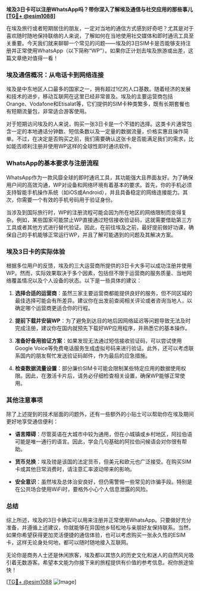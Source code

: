 **埃及3日卡可以注册WhatsApp吗？带你深入了解埃及通信与社交应用的那些事儿[[TG💪+ @esim1088](https://t.me/s/esim1088)]**

在埃及旅行或者短期居住的朋友，一定对当地的通信方式感到好奇吧？尤其是对于喜欢随时随地保持联络的人来说，了解如何在当地使用社交媒体和即时通讯工具至关重要。今天我们就来聊聊一个常见的问题——埃及的3日SIM卡是否能够支持注册并正常使用WhatsApp（以下简称“WP”）。如果你正计划去埃及旅游或出差，这篇文章绝对值得一看！

### 埃及通信概况：从电话卡到网络连接

埃及是中东地区人口最多的国家之一，拥有超过1亿的人口基数。随着经济的发展和技术的进步，移动互联网在这里已经非常普及。埃及的主要运营商包括Orange、Vodafone和Etisalat等，它们提供的SIM卡种类繁多，既有长期套餐也有短期流量包，非常适合游客使用。

对于短期访问埃及的人来说，购买一张3日卡是一个不错的选择。这类卡片通常包含一定的本地通话分钟数、短信条数以及一定量的数据流量，价格实惠且操作简单。不过，在决定是否购买之前，我们需要确认这张卡是否能满足我们的需求，比如能否顺利注册并使用WP这样的全球性即时通讯软件。

### WhatsApp的基本要求与注册流程

WhatsApp作为一款风靡全球的即时通讯工具，其功能强大且界面友好。为了确保用户间的高效沟通，WP对设备和网络环境有着基本的要求。首先，你的手机必须支持智能手机操作系统（如iOS或Android），并且具备稳定的网络连接能力。其次，你需要一个有效的手机号码用于验证身份。

当涉及到国际旅行时，WP的注册流程可能会因为所在地区的网络限制而变得复杂。例如，某些国家可能禁止WP直接通过短信接收验证码，这就需要借助第三方工具或者其他方式进行替代验证。因此，在前往埃及之前，最好提前做好功课，确保自己的手机能够正常运行WP，并且了解可能遇到的问题及其解决方案。

### 埃及3日卡的实际体验

根据多位用户的反馈，埃及的三大运营商所提供的3日卡大多可以成功注册并使用WP。然而，实际效果取决于多个因素，包括但不限于运营商的服务质量、当地网络覆盖情况以及个人设备的状态。以下是一些具体的建议：

1. **选择合适的运营商**：虽然三家主要运营商都能提供良好的服务，但不同区域的最佳选择可能会有所差异。建议你在出发前查阅相关评论或者咨询当地人，以确定哪个运营商更适合你的行程。
   
2. **提前下载并安装WP**：为了避免到达目的地后因网络延迟等问题导致无法及时完成注册，建议你在国内就预先下载好WP应用程序，并熟悉它的基本操作。

3. **准备好备用验证方案**：如果发现无法通过短信接收验证码，可以尝试使用Google Voice等免费电话服务生成虚拟号码来进行验证。此外，还可以考虑联系国内的朋友帮忙发送验证码邮件，作为最后的应急措施。

4. **检查数据流量设置**：部分廉价SIM卡可能会限制某些特定应用的数据使用权限。因此，在激活卡片后，请务必仔细检查相关设置，确保WP能够正常使用。

### 其他注意事项

除了上述提到的技术层面的问题外，还有一些额外的小贴士可以帮助你在埃及期间更好地享受通信便利：

- **语言障碍**：尽管英语在大城市中较为通用，但在小城镇或乡村地区，阿拉伯语可能是唯一通行的语言。因此，学会几句基础的阿拉伯问候语会对你很有帮助。
  
- **货币兑换**：埃及镑是该国的法定货币，但美元和欧元也广泛接受。在购买SIM卡或其他日常消费时，请注意汇率波动带来的影响。

- **安全意识**：虽然埃及总体治安良好，但仍需警惕一些常见的诈骗手段。特别是在公共场合使用WiFi时，要格外小心个人信息泄露的风险。

### 总结

综上所述，埃及的3日卡确实可以用来注册并正常使用WhatsApp。只要做好充分准备，并遵循上述建议，你就能够在异国他乡轻松地与亲朋好友保持联系。当然，如果你希望获得更加灵活便捷的通信体验，也可以考虑购买一张永久性的ESIM卡，这样无论身处何地，都可以随时随地接入互联网。

无论你是商务人士还是休闲旅客，埃及都以其悠久的历史文化和迷人的自然风光吸引着无数游客。希望本文能为你接下来的旅程提供有价值的参考信息。祝你旅途愉快！

[[TG💪+ @esim1088](https://t.me/s/esim1088) ![Image](https://i.postimg.cc/4NQfJmqS/Snipaste-2025-05-13-00-14-12.png)]